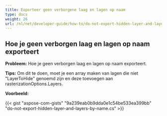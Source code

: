 ```yaml
---
title: Exporteer geen verborgene laag en lagen op naam
type: docs
weight: 26
url: /nl/net/developer-guide/how-to/do-not-export-hidden-layer-and-layers-by-name/
---
```


## **Hoe je geen verborgen laag en lagen op naam exporteert**

**Probleem:** Hoe je geen verborgen laag en lagen op naam exporteert.

**Tips:** Om dit te doen, moet je een array maken van lagen die niet "LayerToHide" genoemd zijn en deze toevoegen aan rasterizationOptions.Layers.

**Voorbeeld:**

{{< gist "aspose-com-gists" "9a239eab0b9dda0e1c54be533ea399bb" "do-not-export-hidden-layer-and-layers-by-name.cs" >}}

